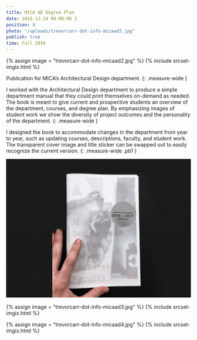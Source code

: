 ```yaml
---
title: MICA AD Degree Plan
date: 2016-12-14 00:00:00 Z
position: 9
photo: "/uploads/trevorcarr-dot-info-micaad3.jpg"
publish: true
time: Fall 2016
---
```


{% assign image = "trevorcarr-dot-info-micaad2.jpg" %}
{% include srcset-imgix.html %}

Publication for MICA’s Architectural Design department.
{: .measure-wide }

I worked with the Architectural Design department to produce a simple department manual that they could print themselves on-demand as needed. The book is meant to give current and prospective students an overview of the department, courses, and degree plan. By emphasizing images of student work we show the diversity of project outcomes and the personality of the department.
{: .measure-wide }

I designed the book to accommodate changes in the department from year to year, such as updating courses, descriptions, faculty, and student work. The transparent cover image and title sticker can be swapped out to easily recognize the current version.
{: .measure-wide .pb1 }

![](/uploads/trevorcarr-dot-info-micaad1.gif)

{% assign image = "trevorcarr-dot-info-micaad3.jpg" %}
{% include srcset-imgix.html %}

{% assign image = "trevorcarr-dot-info-micaad4.jpg" %}
{% include srcset-imgix.html %}

